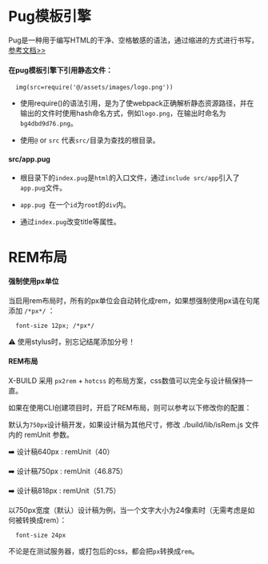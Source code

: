 # Pug模板引擎

Pug是一种用于编写HTML的干净、空格敏感的语法，通过缩进的方式进行书写，[参考文档>>](https://pugjs.org/zh-cn/api/getting-started.html)

#### 在pug模板引擎下引用静态文件：

```pug
  img(src=require('@/assets/images/logo.png'))
```

- 使用require()的语法引用，是为了使webpack正确解析静态资源路径，并在输出的文件时使用hash命名方式，例如`logo.png`，在输出时命名为`bg4dbd9d76.png`。

- 使用`@` or `src` 代表`src/`目录为查找的根目录。

#### src/app.pug

- 根目录下的` index.pug `是` html `的入口文件，通过` include src/app `引入了` app.pug `文件。

- `app.pug `在一个` id `为` root `的` div `内。

- 通过` index.pug `改变title等属性。

# REM布局

#### 强制使用px单位

当启用rem布局时，所有的px单位会自动转化成rem，如果想强制使用px请在句尾添加 `/*px*/` ：

```stylus
  font-size 12px; /*px*/
```

⚠️ 使用stylus时，别忘记结尾添加分号！

#### REM布局

X-BUILD 采用 `px2rem` + `hotcss` 的布局方案，css数值可以完全与设计稿保持一直。

如果在使用CLI创建项目时，开启了REM布局，则可以参考以下修改你的配置：

默认为`750px`设计稿开发，如果设计稿为其他尺寸，修改 ./build/lib/isRem.js 文件内的 remUnit 参数。

➡️ 设计稿640px : remUnit（40）

➡️ 设计稿750px : remUnit（46.875）

➡️ 设计稿818px : remUnit（51.75）

以750px宽度（默认）设计稿为例，当一个文字大小为24像素时（无需考虑是如何被转换成rem）：

```stylus
  font-size 24px
```

不论是在测试服务器，或打包后的css，都会把` px `转换成` rem `。